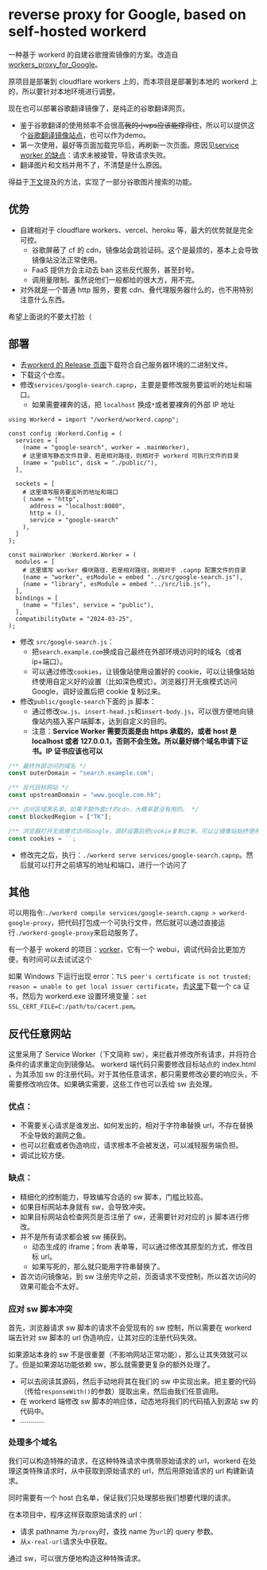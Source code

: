 # reverse proxy for Google, based on self-hosted workerd

一种基于 workerd 的自建谷歌搜索镜像的方案。改造自[workers_proxy_for_Google](https://github.com/RaySibay/workers_proxy_for_Google)。

原项目是部署到 cloudflare workers 上的，而本项目是部署到本地的 workerd 上的，所以要针对本地环境进行调整。

现在也可以部署谷歌翻译镜像了，是纯正的谷歌翻译网页。
- 鉴于谷歌翻译的使用频率不会很高~~我的小vps应该能撑得住~~，所以可以提供这个[谷歌翻译镜像站点](https://translate.doveyige.eu.org/)，也可以作为demo。
- 第一次使用，最好等页面加载完毕后，再刷新一次页面。原因见[service worker 的缺点](#缺点)：请求未被接管，导致请求失败。
- 翻译图片和文档并用不了，不清楚是什么原因。

得益于[下文](#处理多个域名)提及的方法，实现了一部分谷歌图片搜索的功能。

## 优势

- 自建相对于 cloudflare workers、vercel、heroku 等，最大的优势就是完全可控。
  - 谷歌屏蔽了 cf 的 cdn，镜像站会跳验证码。这个是最烦的，基本上会导致镜像站没法正常使用。
  - FaaS 提供方会主动去 ban 这些反代服务，甚至封号。
  - 调用量限制。虽然说他们一般都给的很大方，用不完。
- 对外就是一个普通 http 服务，要套 cdn、叠代理服务器什么的，也不用特别注意什么东西。

希望上面说的不要太打脸（

## 部署

- 去[workerd 的 Release 页面](https://github.com/cloudflare/workerd/releases)下载符合自己服务器环境的二进制文件。
- 下载这个仓库。
- 修改`services/google-search.capnp`，主要是要修改服务要监听的地址和端口。
  - 如果需要裸奔的话，把 `localhost` 换成`*`或者要裸奔的外部 IP 地址

```capnp
using Workerd = import "/workerd/workerd.capnp";

const config :Workerd.Config = (
  services = [
    (name = "google-search", worker = .mainWorker),
    # 这里填写静态文件目录，若是相对路径，则相对于 workerd 可执行文件的目录
    (name = "public", disk = "./public/"),
  ],

  sockets = [
    # 这里填写服务要监听的地址和端口
    ( name = "http",
      address = "localhost:8080",
      http = (),
      service = "google-search"
    ),
  ]
);

const mainWorker :Workerd.Worker = (
  modules = [
    # 这里填写 worker 模块路径，若是相对路径，则相对于 .capnp 配置文件的目录
    (name = "worker", esModule = embed "../src/google-search.js"),
    (name = "library", esModule = embed "../src/lib.js"),
  ],
  bindings = [
    (name = "files", service = "public"),
  ],
  compatibilityDate = "2024-03-25",
);

```

- 修改 `src/google-search.js`：
  - 把`search.example.com`换成自己最终在外部环境访问时的域名（或者 ip+端口）。
  - 可以通过修改`cookies`，让镜像站使用设置好的 cookie，可以让镜像站始终使用自定义好的设置（比如深色模式）。浏览器打开无痕模式访问 Google，调好设置后把 cookie 复制过来。
- 修改`public/google-search`下面的 js 脚本：
  - 通过修改`sw.js`、`insert-head.js`和`insert-body.js`，可以很方便地向镜像站内插入客户端脚本，达到自定义的目的。
  - 注意：**Service Worker 需要页面是由 https 承载的，或者 host 是 localhost 或者 127.0.0.1，否则不会生效。所以最好绑个域名申请下证书。IP 证书应该也可以**

```javascript
/** 最终外部访问的域名 */
const outerDomain = "search.example.com";

/** 反代目标网站 */
const upstreamDomain = "www.google.com.hk";

/** 访问区域黑名单。如果不额外套cf的cdn，大概率是没有用的。 */
const blockedRegion = ["TK"];

/** 浏览器打开无痕模式访问Google，调好设置后把cookie复制过来。可以让镜像站始终使用自定义好的设置（比如深色模式） */
const cookies = ``;
```

- 修改完之后，执行：`./workerd serve services/google-search.capnp`。然后就可以打开之前填写的地址和端口，进行一个访问了

## 其他

可以用指令:`./workerd compile services/google-search.capnp > workerd-google-proxy`，把代码打包成一个可执行文件，然后就可以通过直接运行`./workerd-google-proxy`来启动服务了。

有一个基于 wokerd 的项目：[vorker](https://github.com/VaalaCat/vorker)，它有一个 webui，调试代码会比更加方便，有时间可以去试试这个

如果 Windows 下运行出现 error：`TLS peer's certificate is not trusted; reason = unable to get local issuer certificate`，去[这里](https://curl.se/docs/caextract.html)下载一个 ca 证书，然后为 workerd.exe 设置环境变量：`set SSL_CERT_FILE=C:/path/to/cacert.pem`。

## 反代任意网站

这里采用了 Service Worker（下文简称 sw），来拦截并修改所有请求，并将符合条件的请求重定向到镜像站。
workerd 端代码只需要修改目标站点的 index.html ，为其添加 sw 的注册代码。对于其他任意请求，都只需要修改必要的响应头，不需要修改响应体。如果确实需要，这些工作也可以丢给 sw 去处理。

### 优点：

- 不需要关心请求是谁发出、如何发出的，相对于字符串替换 url，不存在替换不全导致的漏网之鱼。
- 也可以拦截或者伪造响应，请求根本不会被发送，可以减轻服务端负担。
- 调试比较方便。

### 缺点：

- 精细化的控制能力，导致编写合适的 sw 脚本，门槛比较高。
- 如果目标网站本身就有 sw，会导致冲突。
- 如果目标网站会检查网页是否注册了 sw，还需要针对对应的 js 脚本进行修改。
- 并不是所有请求都会被 sw 捕获到。
  - 动态生成的 iframe；from 表单等，可以通过修改其原型的方式，修改目标 url。
  - 如果写死的，那么就只能用字符串替换了。
- 首次访问镜像站，到 sw 注册完毕之前，页面请求不受控制，所以首次访问的效果可能会不太好。

### 应对 sw 脚本冲突

首先，浏览器请求 sw 脚本的请求不会受现有的 sw 控制，所以需要在 workerd 端去针对 sw 脚本的 url 伪造响应，让其对应的注册代码失效。

如果源站本身的 sw 不是很重要（不影响网站正常功能），那么让其失效就可以了。但是如果源站功能依赖 sw，那么就需要更复杂的额外处理了。

- 可以去阅读其源码，然后手动地将其在我们的 sw 中实现出来。把主要的代码（传给`responseWith()`的参数）提取出来，然后由我们任意调用。
- 在 workerd 端修改 sw 脚本的响应体，动态地将我们的代码插入到源站 sw 的代码中。
- …………

### 处理多个域名

我们可以构造特殊的请求，在这种特殊请求中携带原始请求的 url，workerd 在处理这类特殊请求时，从中获取到原始请求的 url，然后用原始请求的 url 构建新请求。

同时需要有一个 host 白名单，保证我们只处理那些我们想要代理的请求。

在本项目中，程序这样获取原始请求的 url：

- 请求 pathname 为`/proxy`时，查找 name 为`url`的 query 参数。
- 从`x-real-url`请求头中获取。

通过 sw，可以很方便地构造这种特殊请求。
